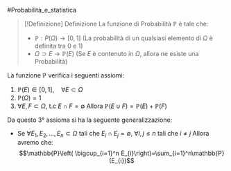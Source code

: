 #Probabilità_e_statistica 
>[!Definizione] Definizione
>La funzione di Probabilità $\mathbb{P}$ è tale che:
>- $\mathbb{P}:P(\Omega)\to[0,1]$ (La probabilità di un qualsiasi elemento di $\Omega$ è definita tra 0 e 1)
>- $\Omega \supset E\to\mathbb{P}(E)$ (Se $E$ è contenuto in $\Omega$, allora ne esiste una Probabilità)

La funzione $\mathbb{P}$ verifica i seguenti assiomi:
1. $\mathbb{P}(E)\in[0,1], \quad\forall E\subset \Omega$
2. $\mathbb{P}(\Omega)=1$
3. $\forall E,F\subset \Omega$, t.c $E\cap F=\emptyset$ Allora $\mathbb{P}(E\cup F)=\mathbb{P}(E)+\mathbb{P}(F)$

Da questo 3° assioma si ha la seguente generalizzazione:
- Se $\forall E_{1},E_{2},\dots,E_{n}\subset \Omega$ tali che $E_{i}\cap E_{j}=\emptyset$, $\forall i,j\leq n$ tali che  $i\neq j$ Allora avremo che:
$$\mathbb{P}\left( \bigcup_{i=1}^n E_{i}\right)=\sum_{i=1}^n\mathbb{P}(E_{i})$$